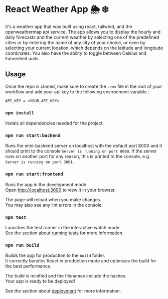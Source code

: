 # React Weather App 🌦 ❄️

It's a weather app that was built using react, tailwind, and the openweathermap api service. The app allows you to display the hourly and daily forecasts and the current weather by selecting one of the predefined cities or by entering the name of any city of your choice, or even by selecting your current location, which depends on the latitude and longitude coordinates. You also have the ability to toggle between Celsius and Fahrenheit units.

## Usage

Once the repo is cloned, make sure to create the `.env` file in the root of your workflow and add your api key to the following environment variable :

`API_KEY = <YOUR_API_KEY>`

### `npm install`

Instals all dependencies needed for the project. 

### `npm run start:backend`

Runs the mini-backend server on localhost with the default port 8000 and it should print to the console `Server is running on port 8000`. If the server runs on another port for any reason, this is printed to the console, e.g. `Server is running on port 3001`.

### `npm run start:frontend`

Runs the app in the development mode.\
Open [http://localhost:3000](http://localhost:3000) to view it in your browser.

The page will reload when you make changes.\
You may also see any lint errors in the console.

### `npm test`

Launches the test runner in the interactive watch mode.\
See the section about [running tests](https://facebook.github.io/create-react-app/docs/running-tests) for more information.

### `npm run build`

Builds the app for production to the `build` folder.\
It correctly bundles React in production mode and optimizes the build for the best performance.

The build is minified and the filenames include the hashes.\
Your app is ready to be deployed!

See the section about [deployment](https://facebook.github.io/create-react-app/docs/deployment) for more information.

